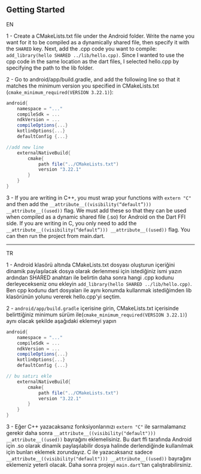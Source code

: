 ## Getting Started

EN

1 - Create a CMakeLists.txt file under the Android folder. Write the name you want for it to be compiled as a dynamically shared file, then specify it with the `SHARED` key. Next, add the .cpp code you want to compile: `add_library(hello SHARED ../lib/hello.cpp)`. Since I wanted to use the cpp code in the same location as the dart files, I selected hello.cpp by specifying the path to the lib folder.

2 - Go to android/app/build.gradle, and add the following line so that it matches the minimum version you specified in CMakeLists.txt (`cmake_minimum_required(VERSION 3.22.1)`):
```gradle
android{
    namespace = "..."
    compileSdk = ...
    ndkVersion = ...
    compileOptions{...}
    kotlinOptions{...}
    defaultConfig {...}

//add new line
    externalNativeBuild{
        cmake{
            path file("../CMakeLists.txt")
            version "3.22.1"
        }
    }
}
```

3 - If you are writing in C++, you must wrap your functions with `extern "C"` and then add the `__attribute__((visibility(“default”))) __attribute__((used))` flag. We must add these so that they can be used when compiled as a dynamic shared file (.so) for Android on the Dart FFI side. If you are writing in C, you only need to add the `__attribute__((visibility(“default”))) __attribute__((used))` flag. You can then run the project from main.dart.

---------------

TR

1 - Android klasörü altında CMakeLists.txt dosyası oluşturun içeriğini dinamik paylaşılacak dosya olarak derlenmesi için istediğiniz ismi yazın ardından SHARED anahtarı ile belirtin daha sonra hangi .cpp kodunu derleyecekseniz onu ekleyin `add_library(hello SHARED ../lib/hello.cpp)`. Ben cpp kodunu dart dosyaları ile aynı konumda kullanmak istediğimden lib klasörünün yolunu vererek hello.cpp'yi seçtim.

2 - `android/app/build.gradle` içerisine girin, CMakeLists.txt içerisinde belirttiğiniz minimum sürüm ile(`cmake_minimum_required(VERSION 3.22.1)`) aynı olacak şekilde aşağıdaki eklemeyi yapın
```gradle
android{
    namespace = "..."
    compileSdk = ...
    ndkVersion = ...
    compileOptions{...}
    kotlinOptions{...}
    defaultConfig {...}

// bu satırı ekle
    externalNativeBuild{
        cmake{
            path file("../CMakeLists.txt")
            version "3.22.1"
        }
    }
}
```

3 - Eğer C++ yazacaksanız fonksiyonlarınızı `extern "C"` ile sarmalamanız gerekir daha sonra `__attribute__((visibility("default"))) __attribute__((used))` bayrağını eklemelisiniz. Bu dart ffi tarafında Android için .so olarak dinamik paylaşılabilir dosya halinde derlendiğinde kullanılmak için bunları eklemek zorundayız. C ile yazacaksanız sadece `__attribute__((visibility("default"))) __attribute__((used))` bayrağını eklemeniz yeterli olacak. Daha sonra projeyi `main.dart`'tan çalıştırabilirsiniz.
